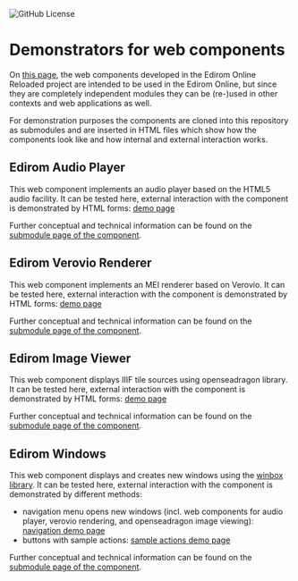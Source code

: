 ![GitHub License](https://img.shields.io/github/license/Edirom/edirom-web-components)

# Demonstrators for web components

On [this page](https://edirom.github.io/edirom-web-components/), the web components developed in the Edirom Online Reloaded project are intended to be used in the Edirom Online, but since they are completely independent modules they can be (re-)used in other contexts and web applications as well. 

For demonstration purposes the components are cloned into this repository as submodules and are inserted in HTML files which show how the components look like and how internal and external interaction works.
 
## Edirom Audio Player

This web component implements an audio player based on the HTML5 audio facility. It can be tested here, external interaction with the component is demonstrated by HTML forms: [demo page](https://edirom.github.io/edirom-web-components/demos/edirom-audio-player.html)

Further conceptual and technical information can be found on the [submodule page of the component](https://edirom.github.io/edirom-web-components/demos/edirom-audio-player/). 

## Edirom Verovio Renderer

This web component implements an MEI renderer based on Verovio. It can be tested here, external interaction with the component is demonstrated by HTML forms: [demo page](https://edirom.github.io/edirom-web-components/demos/verovio-renderer.html)

Further conceptual and technical information can be found on the [submodule page of the component](https://edirom.github.io/edirom-web-components/demos/edirom-verovio-renderer/). 


## Edirom Image Viewer

This web component displays IIIF tile sources using openseadragon library. It can be tested here, external interaction with the component is demonstrated by HTML forms: [demo page](https://edirom.github.io/edirom-web-components/demos/edirom-image-viewer.html)

Further conceptual and technical information can be found on the [submodule page of the component](https://edirom.github.io/edirom-web-components/demos/edirom-image-viewer/). 



## Edirom Windows

This web component displays and creates new windows using the [winbox library](https://nextapps-de.github.io/winbox/). It can be tested here, external interaction with the component is demonstrated by different methods:
* navigation menu opens new windows (incl. web components for audio player, verovio rendering, and openseadragon image viewing): [navigation demo page](https://edirom.github.io/edirom-web-components/demos/edirom-navigation.html)
* buttons with sample actions: [sample actions demo page](https://edirom.github.io/edirom-web-components/demos/edirom-windows-sample-actions.html)

Further conceptual and technical information can be found on the [submodule page of the component](https://edirom.github.io/edirom-web-components/demos/edirom-window/). 



